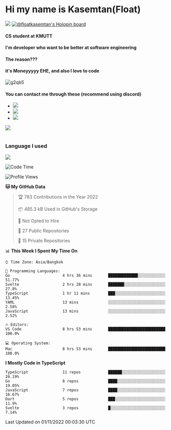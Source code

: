 # Hi my name is Kasemtan(Float)
![](https://64.media.tumblr.com/9c2a8f831efe8da556ffbf89cebb52c9/b86c1ab833a37e32-93/s1280x1920/d000dc22f75df64be2bc150f5fa69c4f6df6bb07.gifv)
[![@floatkasemtan's Holopin board](https://holopin.me/floatkasemtan)](https://holopin.io/@floatkasemtan)
#### CS student at KMUTT
#### I'm developer who want to be better at software engineering
#### The reason???
#### it's Moneyyyyy EHE, and also I love to code
![g2qb5](https://user-images.githubusercontent.com/69688279/175812510-9235eaf7-72f7-40d3-b163-56efa9aa5c6b.gif)

#### You can contact me through these (recommend using discord)
- [![](https://img.shields.io/badge/Discord-5865F2?logo=Discord&logoColor=white)](https://discordapp.com/users/278155096225742848)
- [![](https://img.shields.io/badge/Facebook-1877F2?logo=facebook&logoColor=white)](https://www.facebook.com/float.teavasirichokchai/)
- [![](https://img.shields.io/badge/linkedin-0A66C2?logo=linkedin&logoColor=white)](https://www.linkedin.com/in/kasemtan-teavasirichokchai-975531227/)

[![](https://github-readme-stats.vercel.app/api?username=FloatKasemtan&show_icons=true&theme=nightowl)]()
#
### Language I used
[![](https://github-readme-stats.vercel.app/api/top-langs/?username=FloatKasemtan&layout=compact&theme=nightowl)]()
<!--START_SECTION:waka-->
![Code Time](http://img.shields.io/badge/Code%20Time-769%20hrs%2025%20mins-blue)

![Profile Views](http://img.shields.io/badge/Profile%20Views-11-blue)

**🐱 My GitHub Data** 

> 🏆 783 Contributions in the Year 2022
 > 
> 📦 485.3 kB Used in GitHub's Storage 
 > 
> 🚫 Not Opted to Hire
 > 
> 📜 27 Public Repositories 
 > 
> 🔑 15 Private Repositories  
 > 
📊 **This Week I Spent My Time On** 

```text
⌚︎ Time Zone: Asia/Bangkok

💬 Programming Languages: 
Go                       4 hrs 36 mins       █████████████░░░░░░░░░░░░   51.77% 
Svelte                   2 hrs 28 mins       ███████░░░░░░░░░░░░░░░░░░   27.8% 
TypeScript               1 hr 11 mins        ███░░░░░░░░░░░░░░░░░░░░░░   13.45% 
YAML                     13 mins             ░░░░░░░░░░░░░░░░░░░░░░░░░   2.58% 
JavaScript               13 mins             ░░░░░░░░░░░░░░░░░░░░░░░░░   2.52%

🔥 Editors: 
VS Code                  8 hrs 53 mins       █████████████████████████   100.0%

💻 Operating System: 
Mac                      8 hrs 53 mins       █████████████████████████   100.0%

```

**I Mostly Code in TypeScript** 

```text
TypeScript               11 repos            ██████░░░░░░░░░░░░░░░░░░░   26.19% 
Go                       8 repos             ████░░░░░░░░░░░░░░░░░░░░░   19.05% 
JavaScript               7 repos             ████░░░░░░░░░░░░░░░░░░░░░   16.67% 
Dart                     5 repos             ███░░░░░░░░░░░░░░░░░░░░░░   11.9% 
Svelte                   3 repos             █░░░░░░░░░░░░░░░░░░░░░░░░   7.14%

```



 Last Updated on 01/11/2022 00:03:30 UTC
<!--END_SECTION:waka-->
<!--
**FloatKasemtan/FloatKasemtan** is a ✨ _special_ ✨ repository because its `README.md` (this file) appears on your GitHub profile.

Here are some ideas to get you started:

- 🔭 I’m currently working on ...
- 🌱 I’m currently learning ...
- 👯 I’m looking to collaborate on ...
- 🤔 I’m looking for help with ...
- 💬 Ask me about ...
- 📫 How to reach me: ...
- 😄 Pronouns: ...
- ⚡ Fun fact: ...
-->
